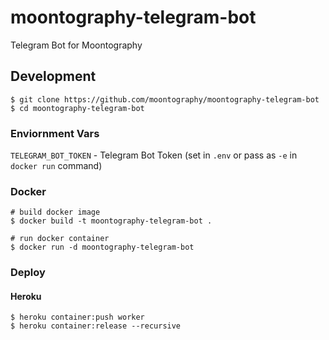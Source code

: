 # moontography-telegram-bot

Telegram Bot for Moontography

## Development

```
$ git clone https://github.com/moontography/moontography-telegram-bot
$ cd moontography-telegram-bot
```

### Enviornment Vars

`TELEGRAM_BOT_TOKEN` - Telegram Bot Token (set in `.env` or pass as `-e` in `docker run` command)

### Docker

```
# build docker image
$ docker build -t moontography-telegram-bot .

# run docker container
$ docker run -d moontography-telegram-bot
```

### Deploy

#### Heroku

```
$ heroku container:push worker
$ heroku container:release --recursive
```
